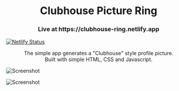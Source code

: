 <h1 align="center">Clubhouse Picture Ring</h1>

<h3 align="center">Live at https://clubhouse-ring.netlify.app</h3>

[![Netlify Status](https://api.netlify.com/api/v1/badges/3f6091f8-5702-49cb-87d6-d3de91ab0c6c/deploy-status)](https://app.netlify.com/sites/clubhouse-ring/deploys)


<p align="center">The simple app generates a "Clubhouse" style profile picture.<br>Built with simple HTML, CSS and Javascript.</p>



![Screenshot](https://i.ibb.co/r3ptzMf/Screenshot-2021-11-16-at-11-01-48.png)

![Screenshot](https://i.ibb.co/Z8pxnqM/Screenshot-2021-11-16-at-11-01-59.png)

